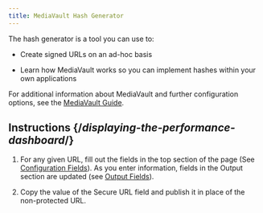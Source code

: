 ```yaml
---
title: MediaVault Hash Generator
---
```


The hash generator is a tool you can use to:

-   Create signed URLs on an ad-hoc basis

-   Learn how MediaVault works so you can implement hashes within your own applications

For additional information about MediaVault and further configuration options, see the [MediaVault Guide](/delivery/delivery/mediavault).

## Instructions {/*displaying-the-performance-dashboard*/}

1.  For any given URL, fill out the fields in the top section of the page (See [Configuration Fields](#Fields)). As you enter information, fields in the Output section are updated (see [Output Fields](#Output)).

2.  Copy the value of the Secure URL field and publish it in place of the non-protected URL.
